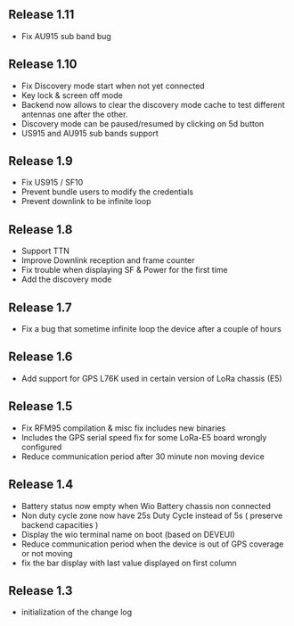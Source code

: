 ## Release 1.11
- Fix AU915 sub band bug

## Release 1.10
- Fix Discovery mode start when not yet connected
- Key lock & screen off mode
- Backend now allows to clear the discovery mode cache to test different antennas one after the other.
- Discovery mode can be paused/resumed by clicking on 5d button
- US915 and AU915 sub bands support

## Release 1.9
- Fix US915 / SF10 
- Prevent bundle users to modify the credentials
- Prevent downlink to be infinite loop


## Release 1.8
- Support TTN
- Improve Downlink reception and frame counter
- Fix trouble when displaying SF & Power for the first time
- Add the discovery mode

## Release 1.7
- Fix a bug that sometime infinite loop the device after a couple of hours

## Release 1.6
- Add support for GPS L76K used in certain version of LoRa chassis (E5)

## Release 1.5
- Fix RFM95 compilation & misc fix includes new binaries
- Includes the GPS serial speed fix for some LoRa-E5 board wrongly configured
- Reduce communication period after 30 minute non moving device

## Release 1.4
- Battery status now empty when Wio Battery chassis non connected
- Non duty cycle zone now have 25s Duty Cycle instead of 5s ( preserve backend capacities )
- Display the wio terminal name on boot (based on DEVEUI)
- Reduce communication period when the device is out of GPS coverage or not moving
- fix the bar display with last value displayed on first column

## Release 1.3
- initialization of the change log